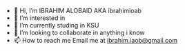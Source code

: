 - 👋 Hi, I’m IBRAHIM ALOBAID AKA ibrahimioab
- 👀 I’m interested in 
- 🌱 I’m currently studing in KSU 
- 💞️ I’m looking to collaborate in anything i know
- 📫 How to reach me Email me at ibrahim.iaob@gmail.com

<!---
IBRAHIMIAOB/IBRAHIMIAOB is a ✨ special ✨ repository because its `README.md` (this file) appears on your GitHub profile.
You can click the Preview link to take a look at your changes.
--->
